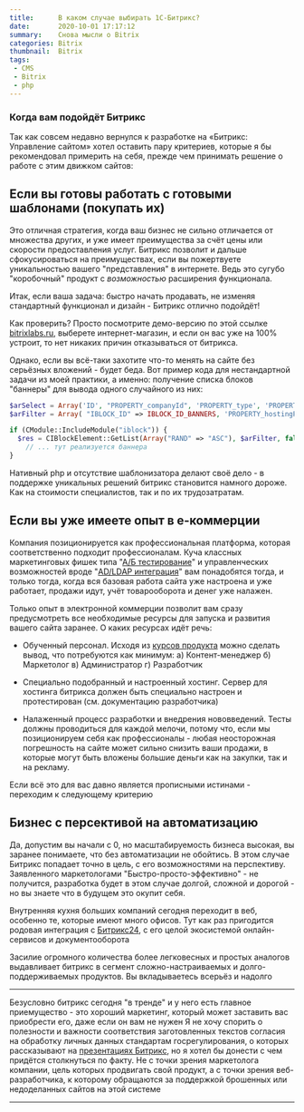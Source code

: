 ```yaml
---
title:      В каком случае выбирать 1С-Битрикс?
date:       2020-10-01 17:17:12
summary:    Снова мысли о Bitrix
categories: Bitrix
thumbnail:  Bitrix
tags:
 - CMS
 - Bitrix 
 - php 
---
```

 
### Когда вам подойдёт Битрикс

Так как совсем недавно вернулся к разработке на «Битрикс: Управление сайтом» хотел оставить пару критериев, которые я бы рекомендовал примерить на себя, прежде чем принимать решение о работе с этим движком сайтов:


## Если вы готовы работать с готовыми шаблонами (покупать их)

Это отличная стратегия, когда ваш бизнес не сильно отличается от множества других, и уже имеет преимущества за счёт цены или скорости предоставления услуг. Битрикс позволит и дальше сфокусироваться на преимуществах, если вы пожертвуете уникальностью вашего "представления" в интернете. Ведь это сугубо "коробочный" продукт с _возможностью_ расширения функционала. 

Итак, если ваша задача: быстро начать продавать, не изменяя стандартный функционал и дизайн - Битрикс отлично подойдёт! 

Как проверить? Просто посмотрите демо-версию по этой ссылке <a href="https://bitrixlabs.ru/" target="_blank">bitrixlabs.ru</a>, выберете интернет-магазин, и если он вас уже на 100% устроит, то нет никаких причин отказываться от битрикса. 

Однако, если вы всё-таки захотите что-то менять на сайте без серьёзных вложений - будет беда. Вот пример кода для нестандартной задачи из моей практики, а именно: получение списка блоков "баннеры" для вывода одного случайного из них:

```php
$arSelect = Array('ID', "PROPERTY_companyId", 'PROPERTY_type', 'PROPERTY_htmlCode', 'PROPERTY_flash', 'PREVIEW_PICTURE');
$arFilter = Array( "IBLOCK_ID" => IBLOCK_ID_BANNERS, 'PROPERTY_hostingPage' => $hostingPage, 'PROPERTY_TYPE' => BANNER_TYPE_UNITED, "ACTIVE"=>"Y");

if (CModule::IncludeModule("iblock")) {
  $res = CIBlockElement::GetList(Array("RAND" => "ASC"), $arFilter, false, Array("nTopCount"=>1), $arSelect); 
    // ... тут реализуется баннера 
}
```
Нативный php и отсутствие шаблонизатора делают своё дело - в поддержке уникальных решений битрикс становится намного дороже. Как на стоимости специалистов, так и по их трудозатратам.

## Если вы уже имеете опыт в e-коммерции

Компания позиционируется как профессиональная платформа, которая соответственно подходит профессионалам. Куча классных маркетинговых фишек типа "<a href="https://dev.1c-bitrix.ru/learning/course/index.php?COURSE_ID=89&LESSON_ID=7623&LESSON_PATH=7401.7737.7595.7623" target="_blank">А/Б тестирование</a>" и управленческих возможностей вроде "<a href="https://dev.1c-bitrix.ru/user_help/settings/ldap/index.php" target="_blank">AD/LDAP интеграция</a>" вам понадобятся тогда, и только тогда, когда вся базовая работа сайта уже настроена и уже работает, продажи идут, учёт товарооборота и денег уже налажен.

Только опыт в электронной коммерции позволит вам сразу предусмотреть все необходимые ресурсы для запуска и развития вашего сайта заранее. О каких ресурсах идёт речь:

* Обученный персонал. Исходя из <a href="https://dev.1c-bitrix.ru/learning/index.php" target="_blank">курсов продукта</a> можно сделать вывод, что потребуются как минимум:
    а) Контент-менеджер
    б) Маркетолог
    в) Администратор
    г) Разработчик 

* Специально подобранный и настроенный хостинг. Сервер для хостинга битрикса должен быть специально настроен и протестирован (см. документацию разработчика)

* Налаженный процесс разработки и внедрения нововведений.
Тесты должны проводиться для каждой мелочи, потому что, если мы позиционируем себя как профессионалы - любая неосторожная погрешность на сайте может сильно снизить ваши продажи, в которые могут быть вложены большие деньги как на закупки, так и на рекламу. 
    
Если всё это для вас давно является прописными истинами - переходим к следующему критерию

## Бизнес с персективой на автоматизацию

Да, допустим вы начали с 0, но масштабируемость бизнеса высокая, вы заранее понимаете, что без автоматизации не обойтись. В этом случае Битрикс попадает точно в цель, с его возможностями на перспективу. Заявленного маркетологами "Быстро-просто-эффективно" - не получится, разработка будет в этом случае долгой, сложной и дорогой - но вы знаете что в будущем это окупит себя.

Внутренняя кухня больших компаний сегодня переходит в веб, особенно те, которые имеют много офисов.
Тут как раз пригодится родовая интеграция с <a href="https://www.bitrix24.ru/" target="_blank"> Битрикс24</a>, с его целой экосистемой онлайн-сервисов и документооборота 

Засилие огромного количества более легковесных и простых аналогов выдавливает битрикс в сегмент сложно-настраиваемых и долго-поддерживаемых продуктов. Вы вкладываетесь всерьёз и надолго

---

Безусловно битрикс сегодня "в тренде" и у него есть главное приемущество - это хороший маркетинг, который может заставить вас приобрести его, даже если он вам не нужен
Я не хочу спорить о полезности и важности соответствия заготовленных текстов согласия на обработку личных данных стандартам госрегулирования, о которых рассказывают на  <a href="https://youtu.be/6oTf99A2GgI?t=1007" target="_blank">презентациях Битрикс</a>, но я хотел бы донести с чем придётся столкнуться по факту. Не с точки зрения маркетолога компании, цель которых продвигать свой продукт, а с точки зрения веб-разработчика, к которому обращаются за поддержкой брошенных или недоделанных сайтов на этой системе 

_____
 
